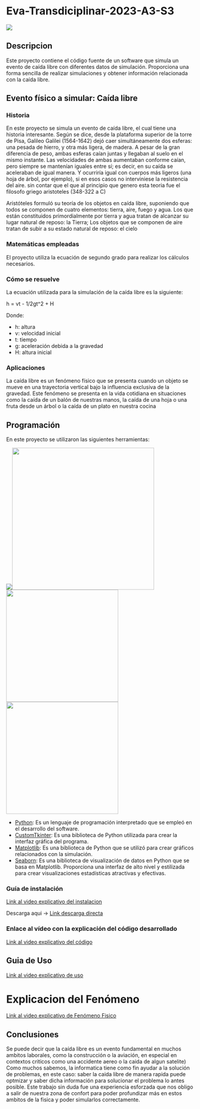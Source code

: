 # Eva-Transdiciplinar-2023-A3-S3


<img src="https://github.com/SebasMenas/Eva-Transdiciplinar-2023-A3-S3/blob/main/img/Image_.png">

<div><h2>Descripcion</h2></div>

Este proyecto contiene el código fuente de un software que simula un evento de caída libre con diferentes datos de simulación. Proporciona una forma sencilla de realizar simulaciones y obtener información relacionada con la caída libre.

## Evento físico a simular: Caída libre

###  Historia

En este proyecto se simula un evento de caída libre, el cual tiene una historia interesante. Según se dice, desde la plataforma superior de la torre de Pisa, Galileo Galilei (1564-1642) dejó caer simultáneamente dos esferas: una pesada de hierro, y otra más ligera, de madera. A pesar de la gran diferencia de peso, ambas esferas caían juntas y llegaban al suelo en el mismo instante. Las velocidades de ambas aumentaban conforme caían, pero siempre se mantenían iguales entre sí; es decir, en su caída se aceleraban de igual manera. Y ocurriría igual con cuerpos más ligeros (una hoja de árbol, por ejemplo), si en esos casos no interviniese la resistencia del aire. sin contar que el que al principio que genero esta teoria fue el filosofo griego aristoteles (348-322 a C)

Aristóteles formuló su teoría de los objetos en caída libre, suponiendo que todos se componen de cuatro elementos: tierra, aire, fuego y agua. Los que están constituidos primordialmente por tierra y agua tratan de alcanzar su lugar natural de reposo: la Tierra; Los objetos que se componen de aire tratan de subir a su estado natural de reposo: el cielo

### Matemáticas empleadas

El proyecto utiliza la ecuación de segundo grado para realizar los cálculos necesarios.

### Cómo se resuelve

La ecuación utilizada para la simulación de la caída libre es la siguiente:

h = vt - 1/2gt^2 + H

Donde:
- h: altura
- v: velocidad inicial
- t: tiempo
- g: aceleración debida a la gravedad
- H: altura inicial

### Aplicaciones

La caída libre es un fenómeno físico que se presenta cuando un objeto se mueve en una trayectoria  vertical bajo la influencia exclusiva de la gravedad. Este fenómeno se presenta en la vida cotidiana en situaciones como la caída de un balón de nuestras manos, la caída de una hoja o una fruta desde un árbol o la caída de un plato en nuestra cocina

## Programación

En este proyecto se utilizaron las siguientes herramientas:

[<img src="https://www.python.org/static/img/python-logo.png">](https://www.python.org/)[<img src="https://github.com/TomSchimansky/CustomTkinter/raw/master/documentation_images/CustomTkinter_logo_dark.png" style="width: 380px;">](https://customtkinter.tomschimansky.com/)
[<img src="https://matplotlib.org/_static/logo_dark.svg" style="width: 300px;">](https://matplotlib.org/)[<img src="https://seaborn.pydata.org/_static/logo-wide-lightbg.svg" style="width: 300px">](https://seaborn.pydata.org/)


- [Python](https://github.com/python/cpython): Es un lenguaje de programación interpretado que se empleó en el desarrollo del software.
- [CustomTkinter](https://customtkinter.tomschimansky.com/): Es una biblioteca de Python utilizada para crear la interfaz gráfica del programa.
- [Matplotlib](https://github.com/matplotlib/matplotlib): Es una biblioteca de Python que se utilizó para crear gráficos relacionados con la simulación.
- [Seaborn](https://github.com/mwaskom/seaborn): Es una biblioteca de visualización de datos en Python que se basa en Matplotlib. Proporciona una interfaz de alto nivel y estilizada para crear visualizaciones estadísticas atractivas y efectivas.
### Guía de instalación

[Link al video explicativo del instalacion](https://drive.google.com/drive/folders/1-aK2UYVIqW4FPXhKR21HeUfGcGxrvXhp?usp=sharing)

Descarga aqui -> [Link descarga directa](https://github.com/SebasMenas/Eva-Transdiciplinar-2023-A3-S3/releases/download/Release1.0.0/main_1.0.0.rar)


### Enlace al vídeo con la explicación del código desarrollado

[Link al video explicativo del código](https://drive.google.com/drive/folders/137mXv7L8JpioIiarkFTofUwMEkTBm7uh?usp=sharing)

## Guia de Uso

[Link al video explicativo de uso ](https://drive.google.com/drive/folders/11yUVXQoSptfFsn8h4a3dnqnyeScWudRZ?usp=sharing)

# Explicacion del Fenómeno


[Link al video explicativo de Fenómeno Fisico ](https://www.youtube.com/watch?v=UK2lZzrM0f8)

## Conclusiones

Se puede decir que la caída libre es un evento fundamental en muchos ambitos laborales, como la construcción o la aviación,
en especial en contextos criticos como una accidente aereo o la caida de algun satelite)
Como muchos sabemos, la informatica tiene como fin ayudar a la solución de problemas, en este caso: saber la caida libre de manera rapida puede optmizar y saber dicha información para solucionar el problema lo antes posible.
Este trabajo sin duda fue una experiencia esforzada que nos obligo a salir de nuestra zona de confort para poder profundizar más en estos ambitos de la fisica y poder simularlos correctamente.
